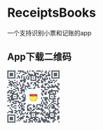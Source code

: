 # ReceiptsBooks
一个支持识别小票和记账的app
## App下载二维码
![img](https://github.com/LuoSPro/ReceiptsBooks/blob/master/photo/receptbooks.png)

